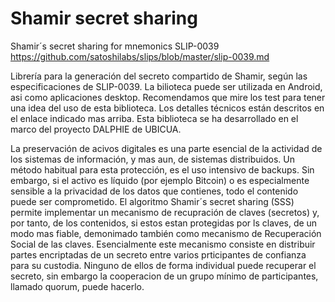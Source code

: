 # Shamir secret sharing
Shamir´s secret sharing for mnemonics SLIP-0039
https://github.com/satoshilabs/slips/blob/master/slip-0039.md

Librería para la generación del secreto compartido de Shamir, según las especificaciones de SLIP-0039.
La bilioteca puede ser utilizada en Android, asi como aplicaciones desktop. Recomendamos que mire los test para tener una idea del uso de esta biblioteca. Los detalles técnicos están descritos en el enlace indicado mas arriba. Esta biblioteca se ha desarrollado en el marco del proyecto DALPHIE de UBICUA.

La preservación de acivos digitales es una parte esencial de la actividad de los sistemas de información, y mas aun, de sistemas distribuidos. Un método habitual para esta protección, es el uso intensivo de backups. Sin embargo, si el activo es líquido (por ejemplo Bitcoin) o es especialmente sensible a la privacidad de los datos que contienes, todo el contenido puede ser comprometido. El algoritmo
Shamir´s secret sharing (SSS)  permite implementar un mecanismo de recupración de claves (secretos) y, por tanto, de los contenidos, si estos estan protegidas por ls claves, de un modo mas fiable, demonimado también como mecanismo de Recuperación Social de las claves. Esencialmente este mecanismo consiste en distribuir partes encriptadas de un secreto entre varios prticipantes de confianza para su custodia. Ninguno de ellos de forma individual puede recuperar el secreto, sin embargo la cooperacion de un grupo mínimo de participantes, llamado quorum, puede hacerlo.
